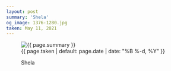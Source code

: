 ```yaml
---
layout: post
summary: 'Shela'
og_image: 1376-1280.jpg
taken: May 11, 2021
---
```


<figure class="post" data-src="{{ site.assets_url }}/{{ page.og_image }}">
<img alt="{{ page.summary }}" sizes="(min-width: 700px) 50vw, calc(100vw - 2rem)" src="{{ site.assets_url }}/1376-640.jpg" srcset="{{ site.assets_url }}/1376-320.jpg 320w, {{ site.assets_url }}/1376-640.jpg 640w, {{ site.assets_url }}/1376-960.jpg 960w, {{ site.assets_url }}/1376-1280.jpg 1280w"/>
<figcaption>
<time>{{ page.taken | default: page.date | date: "%B %-d, %Y" }}</time>
<p>Shela</p>
</figcaption>
</figure>
